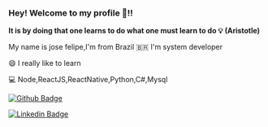 ### Hey! Welcome  to my profile 👊!! 
**It is by doing that one learns to do what one must learn to do 💡
                                                        (Aristotle)**
																												
My name is jose felipe,I'm from Brazil 🇧🇷 I'm system developer

 😄 I really like to learn
 
 💻 Node,ReactJS,ReactNative,Python,C#,Mysql
 
 [![Github Badge](https://img.shields.io/badge/-Github-000?style=flat-square&logo=Github&logoColor=white&link=https://github.com/fagnerpsantos)](https://github.com/zeavila2019)
 
 [![Linkedin Badge](https://img.shields.io/badge/-LinkedIn-blue?style=flat-square&logo=Linkedin&logoColor=white&link=https://www.linkedin.com/in/fagnerpsantos/)](https://www.linkedin.com/in/jose-felipe-avila-3967bb12b/)
 
 
 
 
<!--
**zeavila2019/zeavila2019** is a ✨ _special_ ✨ repository because its `README.md` (this file) appears on your GitHub profile.

Here are some ideas to get you started:

- 🔭 I’m currently working on ...
- 🌱 I’m currently learning ...
- 👯 I’m looking to collaborate on ...
- 🤔 I’m looking for help with ...
- 💬 Ask me about ...
- 📫 How to reach me: ...
- 😄 Pronouns: ...
- ⚡ Fun fact: ...
-->

